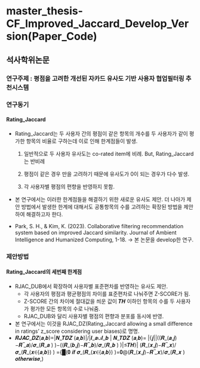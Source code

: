 # master_thesis-CF_Improved_Jaccard_Develop_Version(Paper_Code)

## 석사학위논문
### 연구주제 : 평점을 고려한 개선된 자카드 유사도 기반 사용자 협업필터링 추천시스템

### 연구동기
#### Rating_Jaccard

- Rating_Jaccard는 두 사용자 간의 평점이 같은 항목의 개수를 두 사용자가 같이 평가한 항목의 비율로 구하는데 이로 인해 한계점들이 발생.

  1) 일반적으로 두 사용자 유사도는 co-rated item에 비례. But, Rating_Jaccard는 반비례

  2) 평점이 같은 경우 만을 고려하기 때문에 유사도가 0이 되는 경우가 다수 발생.

  3) 각 사용자별 평점의 편향을 반영하지 못함.

- 본 연구에서는 이러한 한계점들을 해결하기 위한 새로운 유사도 제안. 더 나아가 제안 방법에서 발생한 한계에 대해서도 공통항목의 수를 고려하는 확장된 방법을 제안하여 해결하고자 한다.  
- Park, S. H., & Kim, K. (2023). Collaborative filtering recommendation system based on improved Jaccard similarity. Journal of Ambient Intelligence and Humanized Computing, 1-18. -> 본 논문을 develop한 연구.

### 제안방법
#### Rating_Jaccard의 세번째 한계점
- RJAC_DUB에서 확장하여 사용자별 표준편차를 반영하는 유사도 제안.
  - 각 사용자의 평점과 평균평점의 차이를 표준편차로 나눠주면 Z-SCORE가 됨.
  - Z-SCORE 간의 차이에 절대값을 씌운 값이 𝑻𝑯 이하인 항목의 수를 두 사용자가 평가한 모든 항목의 수로 나눠줌.
  - RJAC_DUB와 달리 사용자별 평점의 편향과 분포를 동시에 반영.
- 본 연구에서는 이것을 RJAC_DZ(Rating_Jaccard allowing a small difference in ratings’ z_score considering user biases)로 명명.
- 𝑹𝑱𝑨𝑪_𝑫𝒁(𝒂,𝒃)=|𝑵_𝑻𝑫𝒁 (𝒂,𝒃)|/|𝑰_𝒂∪𝑰_𝒃 | 
𝑵_𝑻𝑫𝒁 (𝒂,𝒃)= |{𝒋||((𝑹_(𝒂,𝒋)−𝑹 ̅_𝒂)/𝝈_(𝑹_𝒂 ) )−((𝑹_(𝒃,𝒋)−𝑹 ̅_𝒃)/𝝈_(𝑹_𝒃 ) )|≤𝑻𝑯}|    (𝑹_(𝒙,𝒋)−𝑹 ̅_𝒙)/𝝈_(𝑹_(𝒙∈{𝒂,𝒃}) ) ={█(𝟎                𝒊𝒇   𝝈_(𝑹_(𝒙∈{𝒂,𝒃}) )=𝟎@(𝑹_(𝒙,𝒋)−𝑹 ̅_𝒙)/𝝈_(𝑹_𝒙 )               𝒐𝒕𝒉𝒆𝒓𝒘𝒊𝒔𝒆,)

